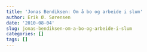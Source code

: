 ```yaml
---
title: 'Jonas Bendiksen: Om å bo og arbeide i slum'
author: Erik Ø. Sørensen
date: '2010-08-04'
slug: jonas-bendiksen-om-a-bo-og-arbeide-i-slum
categories: []
tags: []
---
```

